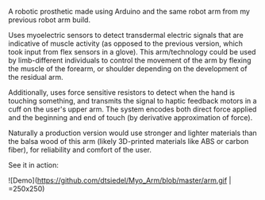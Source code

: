 A robotic prosthetic made using Arduino and the same robot arm from my previous robot arm build.

Uses myoelectric sensors to detect transdermal electric signals that are indicative of muscle activity (as opposed to the previous version, which took input from flex sensors in a glove). This arm/technology could be used by limb-different individuals to control the movement of the arm by flexing the muscle of the forearm, or shoulder depending on the development of the residual arm.

Additionally, uses force sensitive resistors to detect when the hand is touching something, and transmits the signal to haptic feedback motors in a cuff on the user's upper arm. The system encodes both direct force applied and the beginning and end of touch (by derivative approximation of force). 

Naturally a production version would use stronger and lighter materials than the balsa wood of this arm (likely 3D-printed materials like ABS or carbon fiber), for reliability and comfort of the user.

See it in action:

![Demo](https://github.com/dtsiedel/Myo_Arm/blob/master/arm.gif | =250x250)
